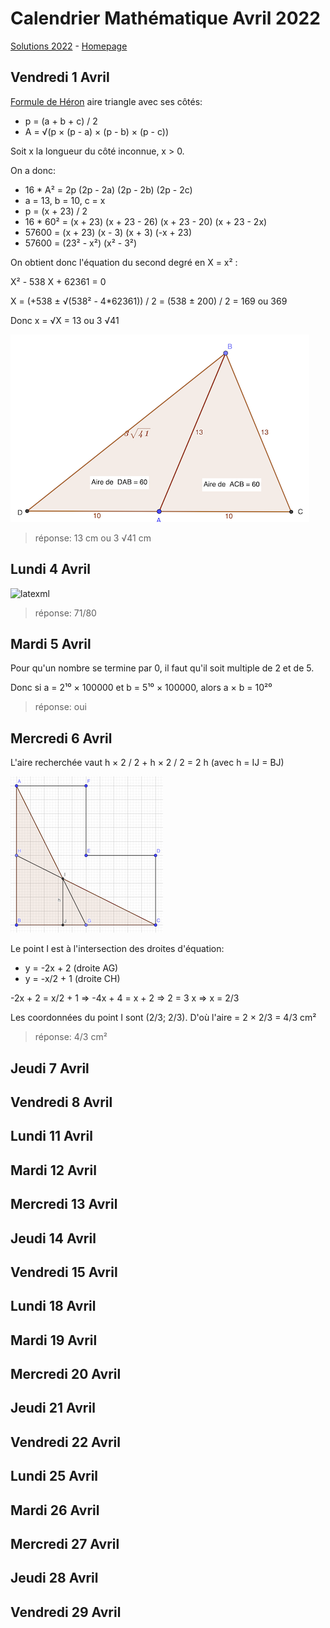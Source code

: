 # Calendrier Mathématique Avril 2022

[Solutions 2022](../README.md) - [Homepage](https://rene-d.github.io/calendrier-math/)

## Vendredi 1 Avril

[Formule de Héron](https://fr.wikipedia.org/wiki/Formule_de_Héron) aire triangle avec ses côtés:

- p = (a + b + c) / 2
- A = √(p × (p - a) × (p - b) × (p - c))

Soit x la longueur du côté inconnue, x > 0.

On a donc:

- 16 * A² = 2p (2p - 2a) (2p - 2b) (2p - 2c)
- a = 13, b = 10, c = x
- p = (x + 23) / 2
- 16 * 60² = (x + 23) (x + 23 - 26) (x + 23 - 20) (x + 23 - 2x)
- 57600 = (x + 23) (x - 3) (x + 3) (-x + 23)
- 57600 = (23² - x²) (x² - 3²)

On obtient donc l'équation du second degré en X = x² :

X² - 538 X + 62361 = 0

X = (+538 ± √(538² - 4*62361)) / 2 = (538 ± 200) / 2 = 169 ou 369

Donc x = √X = 13 ou 3 √41

![01](01.png)

> réponse: 13 cm ou 3 √41 cm

## Lundi 4 Avril

![latexml](https://render.githubusercontent.com/render/math?math=%5Cbegin%7Balign%7D%0A%5Cprod_%7Bk%3D8%7D%5E%7B70%7D%7B%5Cleft%281-%5Cfrac%7B1%7D%7Bk%5E2%7D%5Cright%29%7D%0A%26%3D%5Cprod_%7Bk%3D8%7D%5E%7B70%7D%7B%5Cfrac%7Bk%5E2-1%7D%7Bk%5E2%7D%7D%0A%5C%5C%0A%26%3D%5Cprod_%7Bk%3D8%7D%5E%7B70%7D%7B%5Cfrac%7B%28k-1%29%28k%2B1%29%7D%7Bk%5E2%7D%7D%0A%5C%5C%0A%26%3D%5Cfrac%7B7%5Ctimes%5Cred%7B%5Ccancel%7B9%7D%7D%7D%7B8%5Ctimes%5Cgreen%7B%5Cxcancel%7B8%7D%7D%7D%5Ctimes%5Cfrac%7B%5Cgreen%7B%5Cxcancel%7B8%7D%7D%5Ctimes%5Cred%7B%5Ccancel%7B1%7D0%7D%7D%7B%5Cred%7B%5Ccancel%7B9%7D%7D%5Ctimes%5Cgreen%7B%5Cxcancel%7B9%7D%7D%7D%5Ctimes%5Cfrac%7B%5Cgreen%7B%5Cxcancel%7B9%7D%7D%5Ctimes%5Cred%7B%5Ccancel%7B11%7D%7D%7D%7B%5Cred%7B%5Ccancel%7B10%7D%7D%5Ctimes%5Cgreen%7B%5Cxcancel%7B10%7D%7D%7D%5Ctimes%5Ccdots%5Ctimes%5Cfrac%7B%5Cgreen%7B%5Cxcancel%7B69%7D%7D%5Ctimes%7B71%7D%7D%7B%5Cred%7B%5Ccancel%7B70%7D%7D%5Ctimes%7B70%7D%7D%0A%5C%5C%0A%26%3D%5Cfrac%7B7%7D%7B8%7D%5Ctimes%5Cfrac%7B71%7D%7B70%7D%0A%5C%5C%0A%26%3D%5Cfrac%7B71%7D%7B80%7D%0A%5Cend%7Balign%7D)

> réponse: 71/80

## Mardi 5 Avril

Pour qu'un nombre se termine par 0, il faut qu'il soit multiple de 2 et de 5.

Donc si a = 2¹⁰ × 100000 et b = 5¹⁰ × 100000, alors a × b = 10²⁰

> réponse: oui

## Mercredi 6 Avril

L'aire recherchée vaut h × 2 / 2 + h × 2 / 2 = 2 h  (avec h = IJ = BJ)

![06](06.png)

Le point I est à l'intersection des droites d'équation:

- y = -2x + 2  (droite AG)
- y = -x/2 + 1 (droite CH)

-2x + 2 = x/2 + 1 ⇒ -4x + 4 = x + 2 ⇒ 2 = 3 x ⇒ x = 2/3

Les coordonnées du point I sont (2/3; 2/3). D'où l'aire = 2 × 2/3 = 4/3 cm²

> réponse: 4/3 cm²

## Jeudi 7 Avril

## Vendredi 8 Avril

## Lundi 11 Avril

## Mardi 12 Avril

## Mercredi 13 Avril

## Jeudi 14 Avril

## Vendredi 15 Avril

## Lundi 18 Avril

## Mardi 19 Avril

## Mercredi 20 Avril

## Jeudi 21 Avril

## Vendredi 22 Avril

## Lundi 25 Avril

## Mardi 26 Avril

## Mercredi 27 Avril

## Jeudi 28 Avril

## Vendredi 29 Avril
